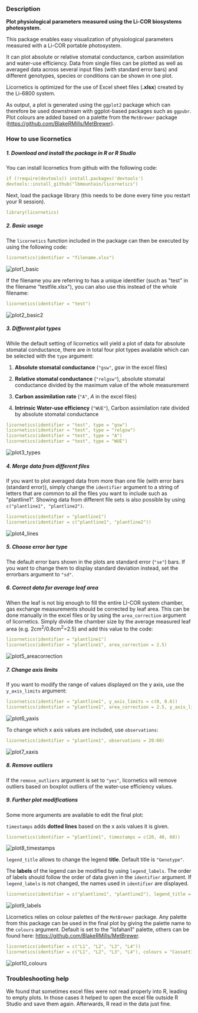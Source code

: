 ### Description

**Plot physiological parameters measured using the Li-COR biosystems photosystem.**

This package enables easy visualization of physiological parameters measured with a Li-COR portable photosystem.

It can plot absolute or relative stomatal conductance, carbon assimilation and water-use efficiency. Data from single files can be plotted as well as averaged data across several input files (with standard error bars) and different genotypes, species or conditions can be shown in one plot.

Licornetics is optimized for the use of Excel sheet files (**.xlsx**) created by the Li-6800 system.

As output, a plot is generated using the `ggplot2` package which can therefore be used downstream with ggplot-based packages such as `ggpubr`. Plot colours are added based on a palette from the `MetBrewer` package (https://github.com/BlakeRMills/MetBrewer).




### How to use licornetics
##### **1. Download and install the package in R or R Studio**
You can install licornetics from github with the following code:
```yaml
if (!require(devtools)) install.packages('devtools')
devtools::install_github("lbmountain/licornetics")
```

Next, load the package library (this needs to be done every time you restart your R session).
```yaml
library(licornetics)
```




##### **2. Basic usage**
The `licornetics` function included in the package can then be executed by using the following code:
```yaml
licornetics(identifier = "filename.xlsx")
```
![plot1_basic](images/plot1_base.png)

If the filename you are referring to has a unique identifier (such as "test" in the filename "testfile.xlsx"), you can also use this instead of the whole filename:
```yaml
licornetics(identifier = "test")
```
![plot2_basic2](images/plot2_base2.png)




##### **3. Different plot types**
While the default setting of licornetics will yield a plot of data for absolute stomatal conductance, there are in total four plot types available which can be selected with the `type` argument:

1. **Absolute stomatal conductance** (`"gsw"`, _gsw_ in the excel files)

2. **Relative stomatal conductance** (`"relgsw"`), absolute stomatal conductance divided by the maximum value of the whole measurement

3. **Carbon assimilation rate** (`"A"`, _A_ in the excel files)

4. **Intrinsic Water-use efficiency** (`"WUE"`), Carbon assimilation rate divided by absolute stomatal conductance
```yaml
licornetics(identifier = "test", type = "gsw")
licornetics(identifier = "test", type = "relgsw")
licornetics(identifier = "test", type = "A")
licornetics(identifier = "test", type = "WUE")
```
![plot3_types](images/plot3_types.png)




##### **4. Merge data from different files**
If you want to plot averaged data from more than one file (with error bars (standard error)), simply change the `identifier` argument to a string of letters that are common to all the files you want to include such as "plantline1". Showing data from different file sets is also possible by using `c("plantline1", "plantline2")`.
```yaml
licornetics(identifier = "plantline1")
licornetics(identifier = c("plantline1", "plantline2"))
```
![plot4_lines](images/plot4_lines.png)




##### **5. Choose error bar type**
The default error bars shown in the plots are standard error (`"se"`) bars. If you want to change them to display standard deviation instead, set the errorbars argument to `"sd"`.




##### **6. Correct data for average leaf area**
When the leaf is not big enough to fill the entire LI-COR system chamber, gas exchange measurements should be corrected by leaf area. This can be done manually in the excel files or by using the `area_correction` argument of licornetics. Simply divide the chamber size by the average measured leaf area (e.g. 2cm<sup>2</sup>/0.8cm<sup>2</sup>=2.5) and add this value to the code:
```yaml
licornetics(identifier = "plantline1")
licornetics(identifier = "plantline1", area_correction = 2.5)
```
![plot5_areacorrection](images/plot5_areacorrection.png)




##### **7. Change axis limits**
If you want to modify the range of values displayed on the y axis, use the `y_axis_limits` argument:
```yaml
licornetics(identifier = "plantline1", y_axis_limits = c(0, 0.6))
licornetics(identifier = "plantline1", area_correction = 2.5, y_axis_limits = c(0, 0.6))
```
![plot6_yaxis](images/plot6_yaxis.png)


To change which x axis values are included, use `observations`:
```yaml
licornetics(identifier = "plantline1", observations = 20:60)
```
![plot7_xaxis](images/plot7_xaxis.png)




##### **8. Remove outliers**
If the `remove_outliers` argument is set to `"yes"`, licornetics will remove outliers based on boxplot outliers of the water-use efficiency values.





##### **9. Further plot modifications**
Some more arguments are available to edit the final plot:

`timestamps` adds **dotted lines** based on the x axis values it is given.
```yaml
licornetics(identifier = "plantline1", timestamps = c(20, 40, 60))
```
![plot8_timestamps](images/plot8_timestamps.png)


`legend_title` allows to change the legend **title**. Default title is `"Genotype"`.

The **labels** of the legend can be modified by using `legend_labels`. The order of labels should follow the order of data given in the `identifier` argument. If `legend_labels` is not changed, the names used in `identifier` are displayed.
```yaml
licornetics(identifier = c("plantline1", "plantline2"), legend_title = "Species", legend_labels = c("Plant x", "Plant y"))
```
![plot9_labels](images/plot9_labels.png)


Licornetics relies on colour palettes of the `MetBrewer` package. Any palette from this package can be used in the final plot by giving the palette name to the `colours` argument. Default is set to the "Isfahan1" palette, others can be found here: https://github.com/BlakeRMills/MetBrewer.
```yaml
licornetics(identifier = c("L1", "L2", "L3", "L4"))
licornetics(identifier = c("L1", "L2", "L3", "L4"), colours = "Cassatt1")
```
![plot10_colours](images/plot10_colours.png)






### Troubleshooting help
We found that sometimes excel files were not read properly into R, leading to empty plots. In those cases it helped to open the excel file outside R Studio and save them again. Afterwards, R read in the data just fine.
